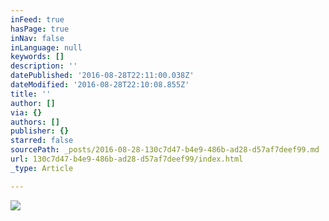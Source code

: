 ```yaml
---
inFeed: true
hasPage: true
inNav: false
inLanguage: null
keywords: []
description: ''
datePublished: '2016-08-28T22:11:00.038Z'
dateModified: '2016-08-28T22:10:08.855Z'
title: ''
author: []
via: {}
authors: []
publisher: {}
starred: false
sourcePath: _posts/2016-08-28-130c7d47-b4e9-486b-ad28-d57af7deef99.md
url: 130c7d47-b4e9-486b-ad28-d57af7deef99/index.html
_type: Article

---
```

![](https://the-grid-user-content.s3-us-west-2.amazonaws.com/c18e096b-7866-4eb3-af54-8b3ab50cec5c.jpg)